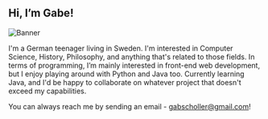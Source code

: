 ## Hi, I’m Gabe!

![Banner]([https://ibb.co/48nB96H](https://freeimage.host/i/iz0G3v))

I'm a German teenager living in Sweden. I'm interested in Computer Science, History, Philosophy, and anything that's related to those fields. 
In terms of programming, I’m mainly interested in front-end web development, but I enjoy playing around with Python and Java too. Currently learning Java, and I'd be happy to collaborate on whatever project that doesn't exceed my capabilities. 

You can always reach me by sending an email - gabscholler@gmail.com!
